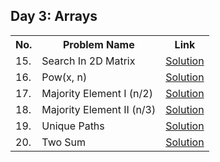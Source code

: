 ## Day 3: Arrays

<table>
  <tr>
    <th>No.</th>
    <th>Problem Name</th>
    <th>Link</th>
  </tr>
  <tr>
    <td>15.</td>
    <td>Search In 2D Matrix</td>
    <td><a href="https://github.com/baidya-ripan-024/strivers-sde-sheet/blob/main/array/74.%20Search%20a%202D%20Matrix.md">Solution</a></td>
  </tr>
  <tr>
    <td>16.</td>
    <td>Pow(x, n)</td>
    <td><a href="https://github.com/baidya-ripan-024/strivers-sde-sheet/blob/main/array/50.%20Pow(x%2C%20n).md">Solution</a></td>
  </tr>
  <tr>
    <td>17.</td>
    <td>Majority Element I (n/2)</td>
    <td><a href="https://github.com/baidya-ripan-024/strivers-sde-sheet/blob/main/array/169.%20Majority%20Element.md">Solution</a></td>
  </tr>
  <tr>
    <td>18.</td>
    <td>Majority Element II (n/3)</td>
    <td><a href="https://github.com/baidya-ripan-024/strivers-sde-sheet/blob/main/array/229.%20Majority%20Element%20II.md">Solution</a></td>
  </tr>
  <tr>
    <td>19.</td>
    <td>Unique Paths</td>
    <td><a href="https://github.com/baidya-ripan-024/strivers-sde-sheet/blob/main/array/62.%20Unique%20Paths.md">Solution</a></td>
  </tr>
  <tr>
    <td>20.</td>
    <td>Two Sum</td>
    <td><a href="https://github.com/baidya-ripan-024/strivers-sde-sheet/blob/main/array/1.%20Two%20Sum.md">Solution</a></td>
  </tr>
</table>